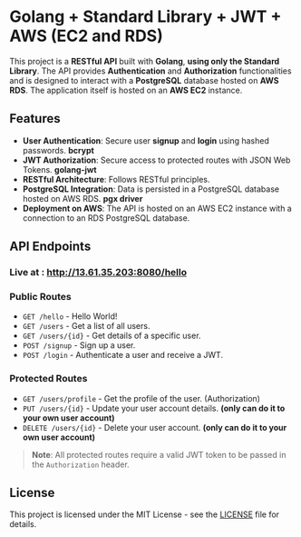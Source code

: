 # Golang + Standard Library + JWT + AWS (EC2 and RDS)

This project is a **RESTful API** built with **Golang**, **using only the Standard Library**. The API provides **Authentication** and **Authorization** functionalities and is designed to interact with a **PostgreSQL** database hosted on **AWS RDS**. The application itself is hosted on an **AWS EC2** instance.

## Features

- **User Authentication**: Secure user **signup** and **login** using hashed passwords. **bcrypt**
- **JWT Authorization**: Secure access to protected routes with JSON Web Tokens. **golang-jwt**
- **RESTful Architecture**: Follows RESTful principles.
- **PostgreSQL Integration**: Data is persisted in a PostgreSQL database hosted on AWS RDS. **pgx driver**
- **Deployment on AWS**: The API is hosted on an AWS EC2 instance with a connection to an RDS PostgreSQL database.


## API Endpoints

### Live at : http://13.61.35.203:8080/hello

### Public Routes

- `GET /hello` - Hello World!
- `GET /users` - Get a list of all users.
- `GET /users/{id}` - Get details of a specific user.
- `POST /signup` - Sign up a user.
- `POST /login` - Authenticate a user and receive a JWT.

### Protected Routes

- `GET /users/profile` - Get the profile of the user. (Authorization)
- `PUT /users/{id}` - Update your user account details. **(only can do it to your own user account)**
- `DELETE /users/{id}` - Delete your user account. **(only can do it to your own user account)**

> **Note**: All protected routes require a valid JWT token to be passed in the `Authorization` header.
## License

This project is licensed under the MIT License - see the [LICENSE](LICENSE) file for details.
